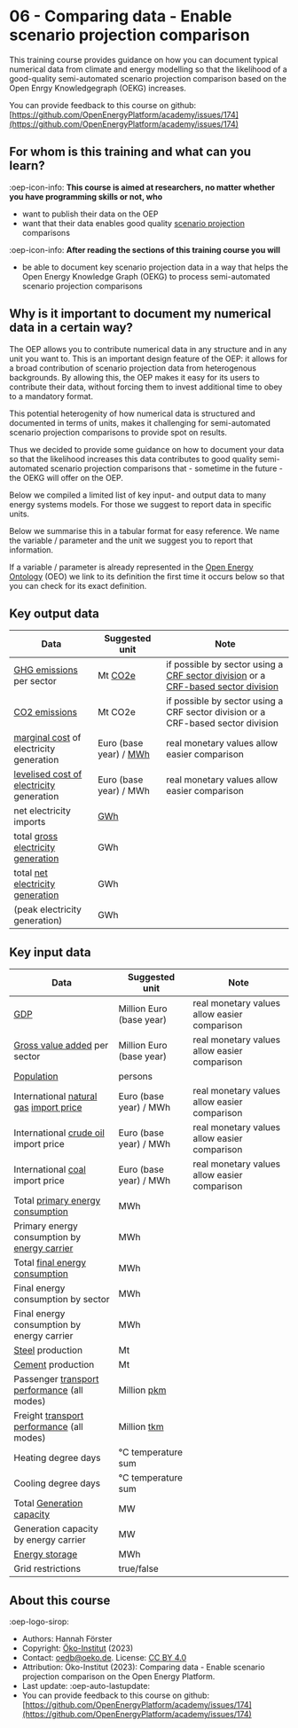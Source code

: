 # 06 - Comparing data - Enable scenario projection comparison

This training course provides guidance on how you can document typical numerical data from climate and energy modelling so
that the likelihood of a good-quality semi-automated scenario projection comparison based on the Open Enrgy Knowledgegraph (OEKG) increases.

You can provide feedback to this course on github: [https://github.com/OpenEnergyPlatform/academy/issues/174](https://github.com/OpenEnergyPlatform/academy/issues/174)

## For whom is this training and what can you learn?

:oep-icon-info: **This course is aimed at researchers, no matter whether you have programming skills or not, who**

- want to publish their data on the OEP
- want that their data enables good quality [scenario projection](https://openenergyplatform.org/ontology/oeo/OEO_00010262) comparisons

:oep-icon-info: **After reading the sections of this training course you will**

- be able to document key scenario projection data in a way that helps the Open Energy Knowledge Graph (OEKG) to process semi-automated scenario projection comparisons

## Why is it important to document my numerical data in a certain way?

The OEP allows you to contribute numerical data in any structure and in any unit you want to. This is an important design feature of the OEP: it allows for a broad contribution of scenario projection data from heterogenous backgrounds. By allowing this, the OEP makes it easy for its users to contribute their data, without forcing them to invest additional time to obey to a mandatory format.

This potential heterogenity of how numerical data is structured and documented in terms of units, makes it challenging for semi-automated scenario projection comparisons to provide spot on results.

Thus we decided to provide some guidance on how to document your data so that the likelihood increases this data contributes to good quality semi-automated scenario projection comparisons that - sometime in the future - the OEKG will offer on the OEP.

Below we compiled a limited list of key input- and output data to many energy systems models. For those we suggest to report data in specific units.

Below we summarise this in a tabular format for easy reference. We name the variable / parameter and the unit we suggest you to report that information.

If a variable / parameter is already represented in the [Open Energy Ontology](https://openenergyplatform.org/ontology/) (OEO) we link to its definition the first time it occurs below so that you can check for its exact definition.

## Key output data

| Data                                                                                                 | Suggested unit                                                                     | Note                                                                                                                                                                                                     |
| ---------------------------------------------------------------------------------------------------- | ---------------------------------------------------------------------------------- | -------------------------------------------------------------------------------------------------------------------------------------------------------------------------------------------------------- |
| [GHG emissions](https://openenergyplatform.org/ontology/oeo/OEO_00140082) per sector                 | Mt [CO2e](https://openenergyplatform.org/ontology/oeo/OEO_00140083)                | if possible by sector using a [CRF sector division](https://openenergyplatform.org/ontology/oeo/OEO_00010402) or a [CRF-based sector division](https://openenergyplatform.org/ontology/oeo/OEO_00010402) |
| [CO2 emissions](http://openenergyplatform.org/ontology/oeo/OEO_00260008)                             | Mt CO2e                                                                            | if possible by sector using a CRF sector division or a CRF-based sector division                                                                                                                         |
| [marginal cost](https://openenergyplatform.org/ontology/oeo/OEO_00040008) of electricity generation  | Euro (base year) / [MWh](https://openenergyplatform.org/ontology/oeo/OEO_00050008) | real monetary values allow easier comparison                                                                                                                                                             |
| [levelised cost of electricity](https://openenergyplatform.org/ontology/oeo/OEO_00020127) generation | Euro (base year) / MWh                                                             | real monetary values allow easier comparison                                                                                                                                                             |
| net electricity imports                                                                              | [GWh](https://openenergyplatform.org/ontology/oeo/OEO_00050011)                    |                                                                                                                                                                                                          |
| total [gross electricity generation](https://openenergyplatform.org/ontology/oeo/OEO_00240012)       | GWh                                                                                |                                                                                                                                                                                                          |
| total [net electricity generation](https://openenergyplatform.org/ontology/oeo/OEO_00240013)         | GWh                                                                                |                                                                                                                                                                                                          |
| (peak electricity generation)                                                                        | GWh                                                                                |                                                                                                                                                                                                          |

## Key input data

| Data                                                                                                                                                           | Suggested unit                                                         | Note                                         |
| -------------------------------------------------------------------------------------------------------------------------------------------------------------- | ---------------------------------------------------------------------- | -------------------------------------------- |
| [GDP](https://openenergyplatform.org/ontology/oeo/OEO_00140013)                                                                                                | Million Euro (base year)                                               | real monetary values allow easier comparison |
| [Gross value added](https://openenergyplatform.org/ontology/oeo/OEO_00140023) per sector                                                                       | Million Euro (base year)                                               | real monetary values allow easier comparison |
| [Population](https://openenergyplatform.org/ontology/oeo/OEO_00230013)                                                                                         | persons                                                                |                                              |
| International [natural gas](https://openenergyplatform.org/ontology/oeo/OEO_00000292) [import price](https://openenergyplatform.org/ontology/oeo/OEO_00240036) | Euro (base year) / MWh                                                 | real monetary values allow easier comparison |
| International [crude oil](https://openenergyplatform.org/ontology/oeo/OEO_00000115) import price                                                               | Euro (base year) / MWh                                                 | real monetary values allow easier comparison |
| International [coal](https://openenergyplatform.org/ontology/oeo/OEO_00000088) import price                                                                    | Euro (base year) / MWh                                                 | real monetary values allow easier comparison |
| Total [primary energy consumption](https://openenergyplatform.org/ontology/oeo/OEO_00050018)                                                                   | MWh                                                                    |                                              |
| Primary energy consumption by [energy carrier](https://openenergyplatform.org/ontology/oeo/OEO_00020039)                                                       | MWh                                                                    |                                              |
| Total [final energy consumption](https://openenergyplatform.org/ontology/oeo/OEO_00050016)                                                                     | MWh                                                                    |                                              |
| Final energy consumption by sector                                                                                                                             | MWh                                                                    |                                              |
| Final energy consumption by energy carrier                                                                                                                     | MWh                                                                    |                                              |
| [Steel](https://openenergyplatform.org/ontology/oeo/OEO_00240034) production                                                                                   | Mt                                                                     |                                              |
| [Cement](https://openenergyplatform.org/ontology/oeo/OEO_00240029) production                                                                                  | Mt                                                                     |                                              |
| Passenger [transport performance](http://openenergyplatform.org/ontology/oeo/OEO_00320000) (all modes)                                                         | Million [pkm](http://openenergyplatform.org/ontology/oeo/OEO_00320002) |                                              |
| Freight [transport performance](http://openenergyplatform.org/ontology/oeo/OEO_00320000) (all modes)                                                           | Million [tkm](http://openenergyplatform.org/ontology/oeo/OEO_00320003) |                                              |
| Heating degree days                                                                                                                                            | °C temperature sum                                                     |                                              |
| Cooling degree days                                                                                                                                            | °C temperature sum                                                     |                                              |
| Total [Generation capacity](https://openenergyplatform.org/ontology/oeo/OEO_00010257)                                                                          | MW                                                                     |                                              |
| Generation capacity by energy carrier                                                                                                                          | MW                                                                     |                                              |
| [Energy storage](http://openenergyplatform.org/ontology/oeo/OEO_00230000)                                                                                      | MWh                                                                    |                                              |
| Grid restrictions                                                                                                                                              | true/false                                                             |                                              |

## About this course

:oep-logo-sirop:

- Authors: Hannah Förster
- Copyright: [Öko-Institut](https://www.oeko.de) (2023)
- Contact: oedb@oeko.de. License: [CC BY 4.0](https://creativecommons.org/licenses/by/4.0/deed.en)
- Attribution: Öko-Institut (2023): Comparing data - Enable scenario projection comparison on the Open Energy Platform.
- Last update: :oep-auto-lastupdate:
- You can provide feedback to this course on github: [https://github.com/OpenEnergyPlatform/academy/issues/174](https://github.com/OpenEnergyPlatform/academy/issues/174)
